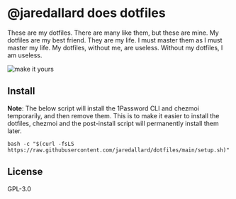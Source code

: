 # @jaredallard does dotfiles

These are my dotfiles. There are many like them, but these are mine. My dotfiles
are my best friend. They are my life. I must master them as I must master my
life. My dotfiles, without me, are useless. Without my dotfiles, I am useless.

![make it yours](http://i.giphy.com/Vc5x1pG5RFH3O.gif)

## Install

**Note**: The below script will install the 1Password CLI and chezmoi temporarily, and
then remove them. This is to make it easier to install the dotfiles, chezmoi and
the post-install script will permanently install them later.

```
bash -c "$(curl -fsLS https://raw.githubusercontent.com/jaredallard/dotfiles/main/setup.sh)"
```

## License

GPL-3.0 

